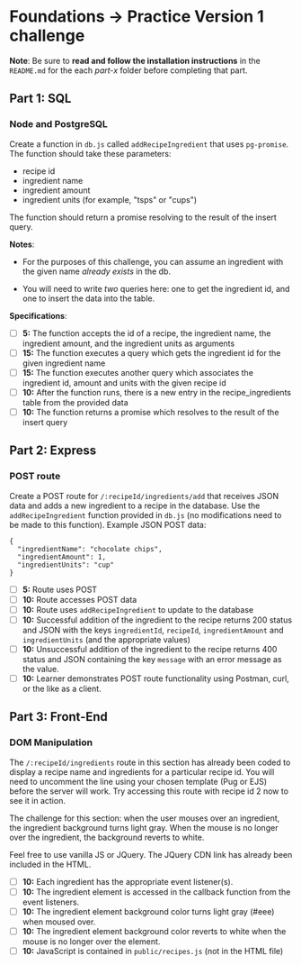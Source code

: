 # Foundations -> Practice Version 1 challenge

__Note__: Be sure to __read and follow the installation instructions__ in the `README.md` for the each *part-x* folder before completing that part.

## Part 1: SQL

### Node and PostgreSQL

Create a function in `db.js` called `addRecipeIngredient` that uses `pg-promise`. The function should take these parameters:

  - recipe id
  - ingredient name
  - ingredient amount
  - ingredient units (for example, "tsps" or "cups")

The function should return a promise resolving to the result of the insert query.

__Notes__:

  - For the purposes of this challenge, you can assume an ingredient with the given name _already exists_ in the db. 

  - You will need to write *two* queries here: one to get the ingredient id, and one to insert the data into the table.

__Specifications__:

  - [ ] __5:__ The function accepts the id of a recipe, the ingredient name, the ingredient amount, and the ingredient units as arguments
  - [ ] __15:__ The function executes a query which gets the ingredient id for the given ingredient name
  - [ ] __15:__ The function executes another query which associates the ingredient id, amount and units with the given recipe id
  - [ ] __10:__ After the function runs, there is a new entry in the recipe_ingredients table from the provided data
  - [ ] __10:__ The function returns a promise which resolves to the result of the insert query

## Part 2: Express

### POST route
Create a POST route for `/:recipeId/ingredients/add` that receives JSON data and adds a new ingredient to a recipe in the database. Use the `addRecipeIngredient` function provided in `db.js` (no modifications need to be made to this function). Example JSON POST data:

```
{
  "ingredientName": "chocolate chips",
  "ingredientAmount": 1,
  "ingredientUnits": "cup"
}
```

- [ ] __5:__ Route uses POST
- [ ] __10:__ Route accesses POST data
- [ ] __10:__ Route uses `addRecipeIngredient` to update to the database
- [ ] __10:__ Successful addition of the ingredient to the recipe returns 200 status and JSON with the keys `ingredientId`, `recipeId`, `ingredientAmount` and `ingredientUnits` (and the appropriate values)
- [ ] __10:__ Unsuccessful addition of the ingredient to the recipe returns 400 status and JSON containing the key `message` with an error message as the value.
- [ ] __10:__ Learner demonstrates POST route functionality using Postman, curl, or the like as a client.

## Part 3: Front-End

### DOM Manipulation
The `/:recipeId/ingredients` route in this section has already been coded to display a recipe name and ingredients for a particular recipe id. You will need to uncomment the line using your chosen template (Pug or EJS) before the server will work. Try accessing this route with recipe id 2 now to see it in action.

The challenge for this section: when the user mouses over an ingredient, the ingredient background turns light gray. When the mouse is no longer over the ingredient, the background reverts to white.

Feel free to use vanilla JS or JQuery. The JQuery CDN link has already been included in the HTML.

- [ ] __10:__ Each ingredient has the appropriate event listener(s).
- [ ] __10:__ The ingredient element is accessed in the callback function from the event listeners.
- [ ] __10:__ The ingredient element background color turns light gray (#eee) when moused over.
- [ ] __10:__ The ingredient element background color reverts to white when the mouse is no longer over the element.
- [ ] __10:__ JavaScript is contained in `public/recipes.js` (not in the HTML file)

